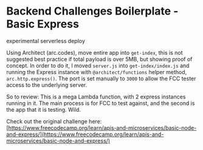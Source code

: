 # Backend Challenges Boilerplate - Basic Express

experimental serverless deploy

Using Architect (arc.codes), move entire app into `get-index`, this is not suggested best practice if total payload is over 5MB, but showing proof of concept. In order to do it, I moved `server.js` into `get-index/index.js` and running the Express instance with `@architect/functions` helper method, `arc.http.express()`. The port is set manually to `3000` to allow the FCC tester access to the underlying server.

So to review: This is a mega Lambda function, with 2 express instances running in it. The main process is for FCC to test against, and the second is the app that it is testing. Wild. 

Check out the original challenge here: [https://www.freecodecamp.org/learn/apis-and-microservices/basic-node-and-express/](https://www.freecodecamp.org/learn/apis-and-microservices/basic-node-and-express/)